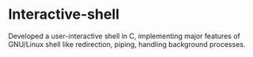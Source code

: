 # Interactive-shell
Developed a user-interactive shell in C, implementing major features of GNU/Linux shell like redirection, piping, handling background processes.
